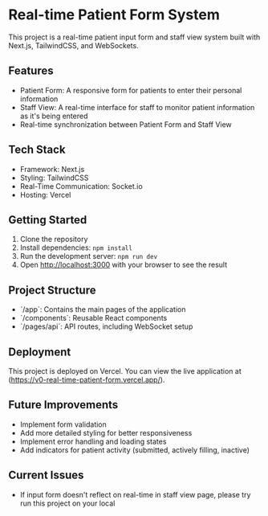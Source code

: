 # Real-time Patient Form System

This project is a real-time patient input form and staff view system built with Next.js, TailwindCSS, and WebSockets.

## Features

- Patient Form: A responsive form for patients to enter their personal information
- Staff View: A real-time interface for staff to monitor patient information as it's being entered
- Real-time synchronization between Patient Form and Staff View

## Tech Stack

- Framework: Next.js
- Styling: TailwindCSS
- Real-Time Communication: Socket.io
- Hosting: Vercel

## Getting Started

1. Clone the repository
2. Install dependencies: ```npm install```
3. Run the development server: ```npm run dev```
4. Open [http://localhost:3000](http://localhost:3000) with your browser to see the result

## Project Structure

- \`/app\`: Contains the main pages of the application
- \`/components\`: Reusable React components
- \`/pages/api\`: API routes, including WebSocket setup

## Deployment

This project is deployed on Vercel. You can view the live application at (https://v0-real-time-patient-form.vercel.app/).

## Future Improvements

- Implement form validation
- Add more detailed styling for better responsiveness
- Implement error handling and loading states
- Add indicators for patient activity (submitted, actively filling, inactive)

## Current Issues

- If input form doesn't reflect on real-time in staff view page, please try run this project on your local

